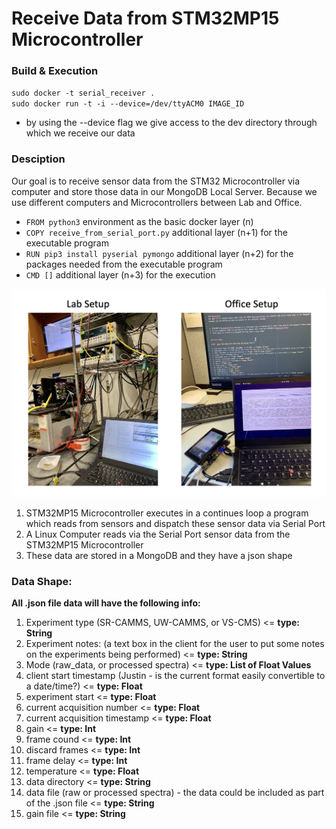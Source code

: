 # Receive Data from STM32MP15 Microcontroller

### Build & Execution
`sudo docker -t serial_receiver .`   
`sudo docker run -t -i --device=/dev/ttyACM0 IMAGE_ID`
- by using the --device flag we give access to the dev directory through which we receive our data


### Desciption
Our goal is to receive sensor data from the STM32 Microcontroller via computer and store those data in our MongoDB Local Server. Because we use different computers and Microcontrollers between Lab and Office.
- `FROM python3` environment as the basic docker layer (n)
- `COPY receive_from_serial_port.py`  additional layer  (n+1) for the executable program
- `RUN pip3 install pyserial pymongo` additional layer  (n+2) for the packages needed from the executable program
- `CMD []` additional layer  (n+3) for the execution


![img](/img.jpg "img")

1. STM32MP15 Microcontroller executes in a continues loop a program which reads from sensors and dispatch these sensor data via Serial Port
2. A Linux Computer reads via the Serial Port sensor data from the STM32MP15 Microcontroller
3. These data are stored in a MongoDB and they have a json shape


### Data Shape:

**All .json file data will have the following info:**

1. Experiment type (SR-CAMMS, UW-CAMMS, or VS-CMS) <= **type: String**
2. Experiment notes: (a text box in the client for the user to put some notes on the experiments being performed) <= **type: String**
3. Mode (raw_data, or processed spectra) <= **type: List of Float Values**
4. client start timestamp (Justin - is the current format easily convertible to a date/time?) <= **type: Float**
5. experiment start <= **type: Float**
6. current acquisition number <= **type: Float**
7. current acquisition timestamp <= **type: Float**
8. gain <= **type: Int**
9. frame cound <= **type: Int**
10. discard frames <= **type: Int**
11. frame delay <= **type: Int**
12. temperature <= **type: Float**
13. data directory <= **type: String**
14. data file (raw or processed spectra) - the data could be included as part of the .json file <= **type: String**
15. gain file <= **type: String**
